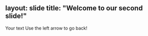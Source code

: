 layout: slide
title: "Welcome to our second slide!"
--------------
Your text
Use the left arrow to go back!

